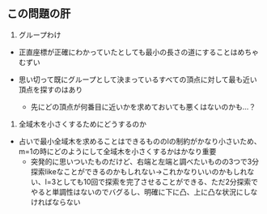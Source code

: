 ## この問題の肝

1. グループわけ

- 正直座標が正確にわかっていたとしても最小の長さの道にすることはめちゃむずい

- 思い切って既にグループとして決まっているすべての頂点に対して最も近い頂点を探すのはあり
  - 先にどの頂点が何番目に近いかを求めておいても悪くはないのかも...？

1. 全域木を小さくするためにどうするのか

- 占いで最小全域木を求めることはできるもののlの制約がかなり小さいため、m=1の時にどのようにして全域木を小さくするかはかなり重要
  - 突発的に思いついたものだけど、右端と左端と調べたいものの3つで3分探索likeなことができるのかもしれない→これかなりいいのかもしれない、l=3としても10回で探索を完了させることができる、ただ2分探索でやると単調性はないのでバグるし、明確に下に凸、上に凸な状況にしなければならない

